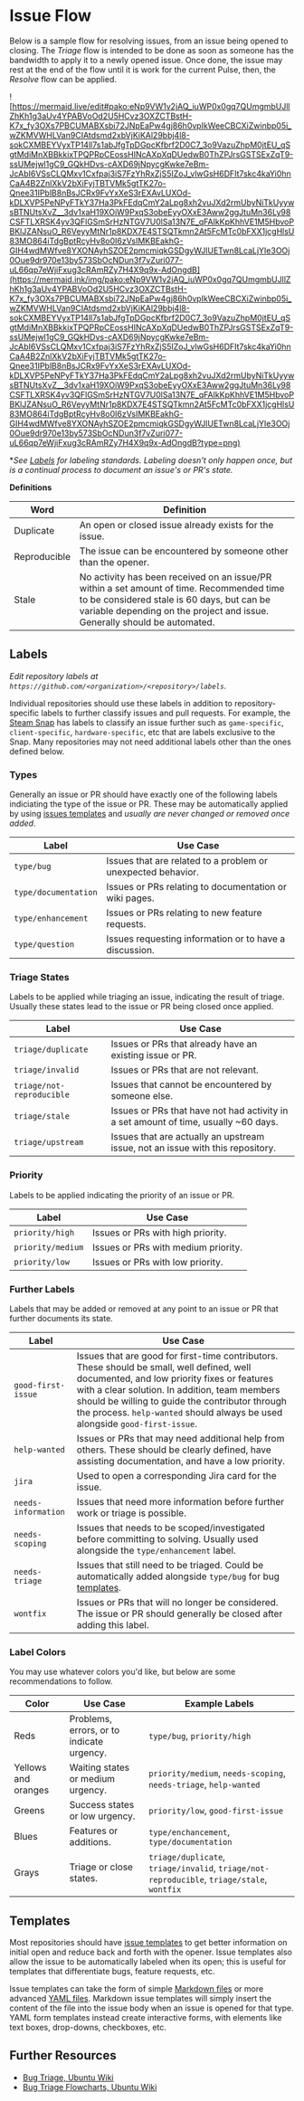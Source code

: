# Issue Flow

Below is a sample flow for resolving issues, from an issue being opened to closing. The *Triage* flow is intended to be done as soon as someone has the bandwidth to apply it to a newly opened issue. Once done, the issue may rest at the end of the flow until it is work for the current Pulse, then, the *Resolve* flow can be applied.

![https://mermaid.live/edit#pako:eNp9VW1v2jAQ_iuWP0x0gq7QUmgmbUJllZhKh1g3aUv4YPABVoOd2U5HCvz3OXZCTBstH-K7x_fy3OXs7PBCUMABXsbi72JNpEaPw4gj86h0vpIkWeeCBCXiZwinbp05i_wZKMVWHLVan9CIAtdsmd2xbVjKiKAl29bbj4l8-sokCXMBEYVyxTP14ll7s1abJfgTpDGpcKfbrf2D0C7_3o9VazuZhpM0jtEU_qSgtMdiMnXBBkkixTPQPRpCEossHINcAXpXqDUedwB0ThZPJrsGSTSExZqT9-ssUMejwl1gC9_GQkHDvs-cAXD69jNpycgKwke7eBm-JcAbI6VSsCLQMxv1Cxfpaj3iS7FzYhRxZjS5IZoJ_vlwGsH6DFIt7skc4kaYi0hnCaA4B2ZnlXkV2bXiFyjTBTVMk5gtTK27o-Qnee31IPblB8nBsJCRx9FvYxXeS3rEXAvLUXOd-kDLXVP5PeNPyFTkY37Ha3PkFEdqCmY2aLpg8xh2vuJXd2rmUbyNiTkUyywsBTNUtsXvZ__3dv1xaH19XOiW9PxqS3obeEyyOXxE3Aww2ggJtuMn36Ly98CSFTLXRSK4yv3QFlGSmSrHzNTGV7U0lSa13N7E_qFAIkKpKhhVE1M5HbvoPBKlJZANsuO_R6VeyyMtNr1p8KDX7E4STSQTkmn2At5FcMTc0bFXX1jcgHlsU83MO864iTdgBptRcyHv8o0I6zVsIMKBEakhG-GIH4wdMWfve8YXONAyhSZOE2pmcmiqkGSDgyWJlUETwn8LcaLjYIe3OOj0Oue9dr970e13by573SbOcNDun3f7vZuri077-uL66qp7eWjiFxug3cRAmRZy7H4X9q9x-AdOngdB](https://mermaid.ink/img/pako:eNp9VW1v2jAQ_iuWP0x0gq7QUmgmbUJllZhKh1g3aUv4YPABVoOd2U5HCvz3OXZCTBstH-K7x_fy3OXs7PBCUMABXsbi72JNpEaPw4gj86h0vpIkWeeCBCXiZwinbp05i_wZKMVWHLVan9CIAtdsmd2xbVjKiKAl29bbj4l8-sokCXMBEYVyxTP14ll7s1abJfgTpDGpcKfbrf2D0C7_3o9VazuZhpM0jtEU_qSgtMdiMnXBBkkixTPQPRpCEossHINcAXpXqDUedwB0ThZPJrsGSTSExZqT9-ssUMejwl1gC9_GQkHDvs-cAXD69jNpycgKwke7eBm-JcAbI6VSsCLQMxv1Cxfpaj3iS7FzYhRxZjS5IZoJ_vlwGsH6DFIt7skc4kaYi0hnCaA4B2ZnlXkV2bXiFyjTBTVMk5gtTK27o-Qnee31IPblB8nBsJCRx9FvYxXeS3rEXAvLUXOd-kDLXVP5PeNPyFTkY37Ha3PkFEdqCmY2aLpg8xh2vuJXd2rmUbyNiTkUyywsBTNUtsXvZ__3dv1xaH19XOiW9PxqS3obeEyyOXxE3Aww2ggJtuMn36Ly98CSFTLXRSK4yv3QFlGSmSrHzNTGV7U0lSa13N7E_qFAIkKpKhhVE1M5HbvoPBKlJZANsuO_R6VeyyMtNr1p8KDX7E4STSQTkmn2At5FcMTc0bFXX1jcgHlsU83MO864iTdgBptRcyHv8o0I6zVsIMKBEakhG-GIH4wdMWfve8YXONAyhSZOE2pmcmiqkGSDgyWJlUETwn8LcaLjYIe3OOj0Oue9dr970e13by573SbOcNDun3f7vZuri077-uL66qp7eWjiFxug3cRAmRZy7H4X9q9x-AdOngdB?type=png)

**See [Labels](#labels) for labeling standards. Labeling doesn't only happen once, but is a continual process to document an issue's or PR's state.*

**Definitions**

| Word | Definition |
|------|------------|
| Duplicate | An open or closed issue already exists for the issue. |
| Reproducible | The issue can be encountered by someone other than the opener. |
| Stale | No activity has been received on an issue/PR within a set amount of time. Recommended time to be considered stale is 60 days, but can be variable depending on the project and issue. Generally should be automated. |

## Labels

*Edit repository labels at `https://github.com/<organization>/<repository>/labels`.*

Individual repositories should use these labels in addition to repository-specific labels to further classify issues and pull requests. For example, the [Steam Snap](https://github.com/canonical/steam-snap/labels) has labels to classify an issue further such as `game-specific`, `client-specific`, `hardware-specific`, etc that are labels exclusive to the Snap. Many repositories may not need additional labels other than the ones defined below.

### Types

Generally an issue or PR should have exactly one of the following labels indiciating the type of the issue or PR. These may be automatically applied by using [issues templates](#templates) and *usually are never changed or removed once added*.

| Label | Use Case |
|-------|----------|
| `type/bug` | Issues that are related to a problem or unexpected behavior. |
| `type/documentation` | Issues or PRs relating to documentation or wiki pages. |
| `type/enhancement` | Issues or PRs relating to new feature requests. |
| `type/question` | Issues requesting information or to have a discussion. |

### Triage States

Labels to be applied while triaging an issue, indicating the result of triage. Usually these states lead to the issue or PR being closed once applied.

| Label | Use Case |
|-------|----------|
| `triage/duplicate` | Issues or PRs that already have an existing issue or PR. |
| `triage/invalid` | Issues or PRs that are not relevant. |
| `triage/not-reproducible` | Issues that cannot be encountered by someone else. |
| `triage/stale` | Issues or PRs that have not had activity in a set amount of time, usually ~60 days. |
| `triage/upstream` | Issues that are actually an upstream issue, not an issue with this repository. |

### Priority

Labels to be applied indicating the priority of an issue or PR.

| Label | Use Case |
|-------|----------|
| `priority/high` | Issues or PRs with high priority. |
| `priority/medium` | Issues or PRs with medium priority. |
| `priority/low` | Issues or PRs with low priority. |

### Further Labels

Labels that may be added or removed at any point to an issue or PR that further documents its state.

| Label | Use Case |
|-------|----------|
| `good-first-issue` | Issues that are good for first-time contributors. These should be small, well defined, well documented, and low priority fixes or features with a clear solution. In addition, team members should be willing to guide the contributor through the process. `help-wanted` should always be used alongside `good-first-issue`. |
| `help-wanted` | Issues or PRs that may need additional help from others. These should be clearly defined, have assisting documentation, and have a low priority. |
| `jira` | Used to open a corresponding Jira card for the issue. |
| `needs-information` | Issues that need more information before further work or triage is possible. |
| `needs-scoping` | Issues that needs to be scoped/investigated before committing to solving. Usually used alongside the `type/enhancement` label. |
| `needs-triage` | Issues that still need to be triaged. Could be automatically added alongside `type/bug` for bug [templates](#templates). |
| `wontfix` | Issues or PRs that will no longer be considered. The issue or PR should generally be closed after adding this label. |

### Label Colors

You may use whatever colors you'd like, but below are some recommendations to follow.

| Color | Use Case | Example Labels |
|-------|----------|----------|
| Reds | Problems, errors, or to indicate urgency. | `type/bug`, `priority/high` |
| Yellows and oranges | Waiting states or medium urgency. | `priority/medium`, `needs-scoping`, `needs-triage`, `help-wanted` |
| Greens | Success states or low urgency. | `priority/low`, `good-first-issue` |
| Blues | Features or additions. | `type/enchancement`, `type/documentation` |
| Grays | Triage or close states. | `triage/duplicate`, `triage/invalid`, `triage/not-reproducible`, `triage/stale`, `wontfix` |

## Templates

Most repositories should have [issue templates](https://docs.github.com/en/communities/using-templates-to-encourage-useful-issues-and-pull-requests/about-issue-and-pull-request-templates) to get better information on initial open and reduce back and forth with the opener. Issue templates also allow the issue to be automatically labeled when its open; this is useful for templates that differentiate bugs, feature requests, etc.

Issue templates can take the form of simple [Markdown files](https://docs.github.com/en/communities/using-templates-to-encourage-useful-issues-and-pull-requests/configuring-issue-templates-for-your-repository#creating-issue-templates) or more advanced [YAML files](https://docs.github.com/en/communities/using-templates-to-encourage-useful-issues-and-pull-requests/configuring-issue-templates-for-your-repository#creating-issue-forms). Markdown issue templates will simply insert the content of the file into the issue body when an issue is opened for that type. YAML form templates instead create interactive forms, with elements like text boxes, drop-downs, checkboxes, etc.

## Further Resources

- [Bug Triage, Ubuntu Wiki](https://wiki.ubuntu.com/Bugs/Triage)
- [Bug Triage Flowcharts, Ubuntu Wiki](https://wiki.ubuntu.com/Bugs/Triage/Charts)
